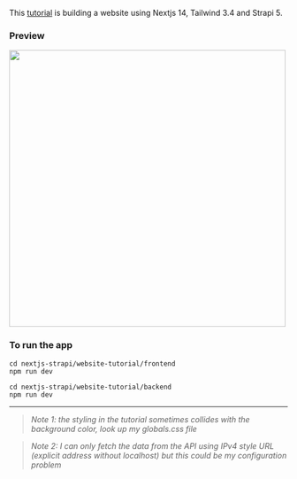 This [tutorial](https://strapi.io/blog/getting-started-with-next-js-and-strapi-5-beginner-s-guide) is building a website using Nextjs 14, Tailwind 3.4 and Strapi 5.

### Preview

<img src="preview.gif" width=500 >

### To run the app

```
cd nextjs-strapi/website-tutorial/frontend
npm run dev
```

```
cd nextjs-strapi/website-tutorial/backend
npm run dev
```

---

> *Note 1: the styling in the tutorial sometimes collides with the background color, look up my globals.css file*

> *Note 2: I can only fetch the data from the API using IPv4 style URL (explicit address without localhost) but this could be my configuration problem*